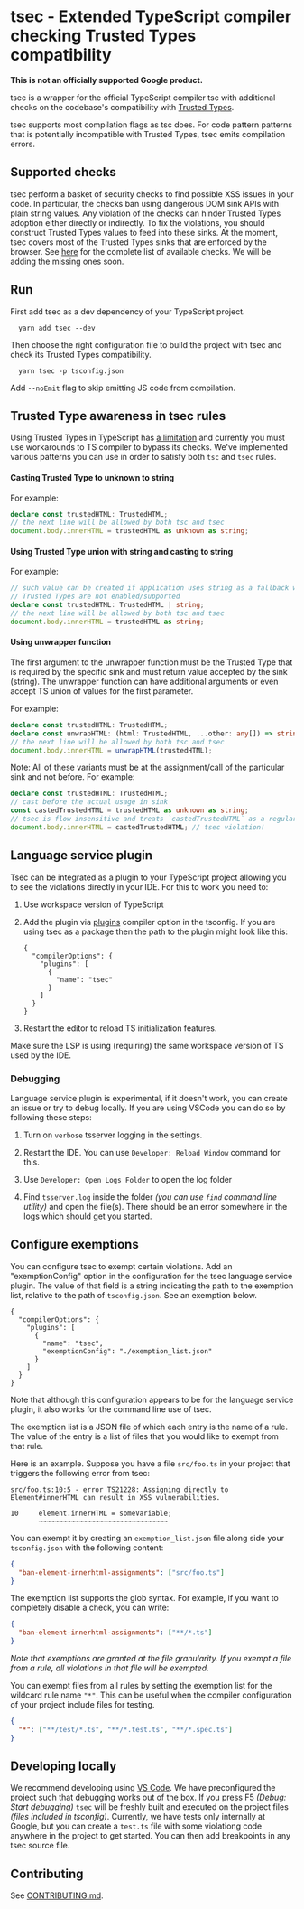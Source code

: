 # tsec - Extended TypeScript compiler checking Trusted Types compatibility

**This is not an officially supported Google product.**

tsec is a wrapper for the official TypeScript compiler tsc with additional
checks on the codebase's compatibility with
[Trusted Types](https://github.com/w3c/webappsec-trusted-types).

tsec supports most compilation flags as tsc does. For code pattern patterns that
is potentially incompatible with Trusted Types, tsec emits compilation errors.

## Supported checks

tsec perform a basket of security checks to find possible XSS issues in your
code. In particular, the checks ban using dangerous DOM sink APIs with plain
string values. Any violation of the checks can hinder Trusted Types adoption
either directly or indirectly. To fix the violations, you should construct
Trusted Types values to feed into these sinks. At the moment, tsec covers most
of the Trusted Types sinks that are enforced by the browser. See
[here](docs/supported-checks.md) for the complete list of available checks. We
will be adding the missing ones soon.

## Run

First add tsec as a dev dependency of your TypeScript project.

```
  yarn add tsec --dev
```

Then choose the right configuration file to build the project with tsec and
check its Trusted Types compatibility.

```
  yarn tsec -p tsconfig.json
```

Add `--noEmit` flag to skip emitting JS code from compilation.

## Trusted Type awareness in tsec rules

Using Trusted Types in TypeScript has
[a limitation](https://github.com/microsoft/TypeScript/issues/30024) and
currently you must use workarounds to TS compiler to bypass its checks. We've
implemented various patterns you can use in order to satisfy both `tsc` and
`tsec` rules.

#### Casting Trusted Type to unknown to string

For example:

```typescript
declare const trustedHTML: TrustedHTML;
// the next line will be allowed by both tsc and tsec
document.body.innerHTML = trustedHTML as unknown as string;
```

#### Using Trusted Type union with string and casting to string

For example:

```typescript
// such value can be created if application uses string as a fallback when
// Trusted Types are not enabled/supported
declare const trustedHTML: TrustedHTML | string;
// the next line will be allowed by both tsc and tsec
document.body.innerHTML = trustedHTML as string;
```

#### Using unwrapper function

The first argument to the unwrapper function must be the Trusted Type that is
required by the specific sink and must return value accepted by the sink
(string). The unwrapper function can have additional arguments or even accept TS
union of values for the first parameter.

For example:

```typescript
declare const trustedHTML: TrustedHTML;
declare const unwrapHTML: (html: TrustedHTML, ...other: any[]) => string;
// the next line will be allowed by both tsc and tsec
document.body.innerHTML = unwrapHTML(trustedHTML);
```

Note: All of these variants must be at the assignment/call of the particular
sink and not before. For example:

```typescript
declare const trustedHTML: TrustedHTML;
// cast before the actual usage in sink
const castedTrustedHTML = trustedHTML as unknown as string;
// tsec is flow insensitive and treats `castedTrustedHTML` as a regular string
document.body.innerHTML = castedTrustedHTML; // tsec violation!
```

## Language service plugin

Tsec can be integrated as a plugin to your TypeScript project allowing you to
see the violations directly in your IDE. For this to work you need to:

1.  Use workspace version of TypeScript

2.  Add the plugin via
    [plugins](https://www.typescriptlang.org/tsconfig#plugins) compiler option
    in the tsconfig. If you are using tsec as a package then the path to the
    plugin might look like this:

    ```jsonc
    {
      "compilerOptions": {
        "plugins": [
          {
            "name": "tsec"
          }
        ]
      }
    }
    ```

3.  Restart the editor to reload TS initialization features.

Make sure the LSP is using (requiring) the same workspace version of TS used by
the IDE.

### Debugging

Language service plugin is experimental, if it doesn't work, you can create an
issue or try to debug locally. If you are using VSCode you can do so by
following these steps:

1.  Turn on `verbose` tsserver logging in the settings.

2.  Restart the IDE. You can use `Developer: Reload Window` command for this.

3.  Use `Developer: Open Logs Folder` to open the log folder

4.  Find `tsserver.log` inside the folder _(you can use `find` command line
    utility)_ and open the file(s). There should be an error somewhere in the
    logs which should get you started.

## Configure exemptions

You can configure tsec to exempt certain violations. Add an "exemptionConfig"
option in the configuration for the tsec language service plugin. The value of
that field is a string indicating the path to the exemption list, relative to
the path of `tsconfig.json`. See an exemption below.

```jsonc
{
  "compilerOptions": {
    "plugins": [
      {
        "name": "tsec",
        "exemptionConfig": "./exemption_list.json"
      }
    ]
  }
}
```

Note that although this configuration appears to be for the language service
plugin, it also works for the command line use of tsec.

The exemption list is a JSON file of which each entry is the name of a rule. The
value of the entry is a list of files that you would like to exempt from that
rule.

Here is an example. Suppose you have a file `src/foo.ts` in your project that
triggers the following error from tsec:

```
src/foo.ts:10:5 - error TS21228: Assigning directly to Element#innerHTML can result in XSS vulnerabilities.

10     element.innerHTML = someVariable;
       ~~~~~~~~~~~~~~~~~~~~~~~~~~~~~~~~
```

You can exempt it by creating an `exemption_list.json` file along side your
`tsconfig.json` with the following content:

```json
{
  "ban-element-innerhtml-assignments": ["src/foo.ts"]
}
```

The exemption list supports the glob syntax. For example, if you want to
completely disable a check, you can write:

```json
{
  "ban-element-innerhtml-assignments": ["**/*.ts"]
}
```

*Note that exemptions are granted at the file granularity. If you exempt a file
from a rule, all violations in that file will be exempted.*

You can exempt files from all rules by setting the exemption list for the
wildcard rule name `"*"`. This can be useful when the compiler configuration of
your project include files for testing.

```json
{
  "*": ["**/test/*.ts", "**/*.test.ts", "**/*.spec.ts"]
}
```

## Developing locally

We recommend developing using [VS Code](https://code.visualstudio.com/). We have
preconfigured the project such that debugging works out of the box. If you press
F5 _(Debug: Start debugging)_ `tsec` will be freshly built and executed on the
project files _(files included in tsconfig)_. Currently, we have tests only
internally at Google, but you can create a `test.ts` file with some violationg
code anywhere in the project to get started. You can then add breakpoints in any
tsec source file.

## Contributing

See [CONTRIBUTING.md](CONTRIBUTING.md).
